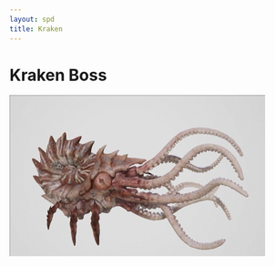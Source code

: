 ```yaml
---
layout: spd
title: Kraken
---
```


# Kraken Boss


<img src="/assets/images/spd/enemy-kraken.gif" width="449" height="283">
